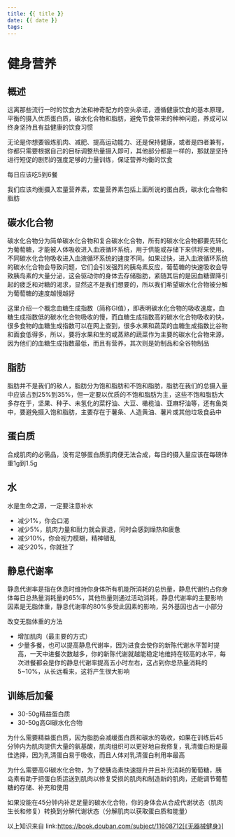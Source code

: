 ```yaml
---
title: {{ title }}
date: {{ date }}
tags:
---
```

# 健身营养


## 概述

远离那些流行一时的饮食方法和神奇配方的空头承诺，遵循健康饮食的基本原理，平衡的摄入优质蛋白质，碳水化合物和脂肪，避免节食带来的种种问题，养成可以终身坚持且有益健康的饮食习惯

无论是你想要锻炼肌肉、减肥、提高运动能力、还是保持健康，或者是四者兼有，你都只需要根据自己的目标调整热量摄入即可，其他部分都是一样的，那就是坚持进行短促的剧烈的强度足够的力量训练，保证营养均衡的饮食

每日应该吃5到6餐

我们应该均衡摄入宏量营养素，宏量营养素包括上面所说的蛋白质，碳水化合物和脂肪

## 碳水化合物

碳水化合物分为简单碳水化合物和复合碳水化合物，所有的碳水化合物都要先转化为葡萄糖，才能被人体吸收进入血液循环系统，用于供能或存储下来供将来使用。不同碳水化合物吸收进入血液循环系统的速度不同。如果过快，进入血液循环系统的碳水化合物会导致问题，它们会引发强烈的胰岛素反应，葡萄糖的快速吸收会导致胰岛素的大量分泌，这会驱动你的身体去存储脂肪，紧随其后的是因血糖骤降引起的疲乏和对糖的渴求，显然这不是我们想要的，所以我们希望碳水化合物被分解为葡萄糖的速度越慢越好

这里介绍一个概念血糖生成指数（简称GI值），即表明碳水化合物的吸收速度，血糖生成指数低的碳水化合物吸收的慢，而血糖生成指数高的碳水化合物吸收的快，很多食物的血糖生成指数可以在网上查到，很多水果和蔬菜的血糖生成指数比谷物和面食低得多，所以，要将水果和生的或蒸熟的蔬菜作为主要的碳水化合物来源，因为他们的血糖生成指数最低，而且有营养，其次则是奶制品和全谷物制品

## 脂肪

脂肪并不是我们的敌人，脂肪分为饱和脂肪和不饱和脂肪，脂肪在我们的总摄入量中应该占到25%到35%，但一定要以优质的不饱和脂肪为主，这些不饱和脂肪大多存在于，坚果、种子、未氢化的菜籽油、大豆、橄榄油、亚麻籽油等，还有鱼类中，要避免摄入饱和脂肪，主要存在于薯条、人造黄油、薯片或其他垃圾食品中

## 蛋白质
合成肌肉的必需品，没有足够蛋白质肌肉便无法合成，每日的摄入量应该在每磅体重1g到1.5g

## 水
水是生命之源，一定要注意补水

* 减少1%，你会口渴
* 减少5%，肌肉力量和耐力就会衰退，同时会感到燥热和疲惫
* 减少10%，你会视力模糊，精神错乱
* 减少20%，你就挂了

## 静息代谢率

静息代谢率是指在休息时维持你身体所有机能所消耗的总热量，静息代谢约占你身体每日总热量消耗量的65%，其他热量则通过活动消耗，静息代谢率的主要影响因素是无脂体重，静息代谢率的80%多受此因素的影响，另外基因也占一小部分

改变无脂体重的方法

* 增加肌肉（最主要的方式）
* 少量多餐，也可以提高静息代谢率，因为进食会使你的新陈代谢水平暂时提高，一天中进餐次数越多，你的新陈代谢就越能稳定地维持在较高的水平，每次进餐都会是你的静息代谢率提高五小时左右，这占到你总热量消耗的5~10%，从长远看来，这将产生很大影响

## 训练后加餐

* 30-50g精益蛋白质
* 30-50g高GI碳水化合物

为什么需要精益蛋白质，因为脂肪会减缓蛋白质和碳水的吸收，如果在训练后45分钟内为肌肉提供大量的氨基酸，肌肉组织可以更好地自我修复，乳清蛋白粉是最佳选择，因为乳清蛋白易于吸收，而且人体对乳清蛋白利用率最高

为什么需要高GI碳水化合物，为了使胰岛素快速提升并且补充消耗的葡萄糖，胰岛素有助于把蛋白质运送到肌肉以修复受损的肌肉和制造新的肌肉，还能调节葡萄糖的存储、补充和使用

如果没能在45分钟内补足足量的碳水化合物，你的身体会从合成代谢状态（肌肉生长和修复）转换到分解代谢状态（分解肌肉以获取蛋白质和能量）

以上知识来自 link:https://book.douban.com/subject/11608712[《无器械健身》]